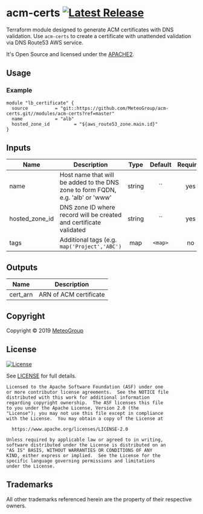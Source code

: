 # acm-certs [![Latest Release](https://img.shields.io/github/release/MeteoGroup/acm-certs.svg)](https://github.com/MeteoGroup/acm-certs/releases/latest) 

Terraform module designed to generate ACM certificates with DNS validation. Use `acm-certs` to create a certificate with unattended validation via DNS Route53 AWS service.

It's Open Source and licensed under the [APACHE2](LICENSE).

## Usage

### Example

```hcl
module "lb_certificate" {
  source          = "git::https://github.com/MeteoGroup/acm-certs.git//modules/acm-certs?ref=master"
  name            = "alb"
  hosted_zone_id         = "${aws_route53_zone.main.id}"
}
```

## Inputs

| Name | Description | Type | Default | Required |
|------|-------------|:----:|:-----:|:-----:|
| name | Host name that will be added to the DNS zone to form FQDN, e.g. 'alb' or 'www' | string | `` | yes |
| hosted_zone_id | DNS zone ID where record will be created and certificate validated | string | `` | yes |
| tags | Additional tags (e.g. `map('Project','ABC')` | map | `<map>` | no |


## Outputs

| Name | Description |
|------|-------------|
| cert_arn | ARN of ACM certificate |


## Copyright

Copyright © 2019 [MeteoGroup](https://cpco.io/copyright)


## License 

[![License](https://img.shields.io/badge/License-Apache%202.0-blue.svg)](https://opensource.org/licenses/Apache-2.0) 

See [LICENSE](LICENSE) for full details.

    Licensed to the Apache Software Foundation (ASF) under one
    or more contributor license agreements.  See the NOTICE file
    distributed with this work for additional information
    regarding copyright ownership.  The ASF licenses this file
    to you under the Apache License, Version 2.0 (the
    "License"); you may not use this file except in compliance
    with the License.  You may obtain a copy of the License at

      https://www.apache.org/licenses/LICENSE-2.0

    Unless required by applicable law or agreed to in writing,
    software distributed under the License is distributed on an
    "AS IS" BASIS, WITHOUT WARRANTIES OR CONDITIONS OF ANY
    KIND, either express or implied.  See the License for the
    specific language governing permissions and limitations
    under the License.

## Trademarks

All other trademarks referenced herein are the property of their respective owners.

